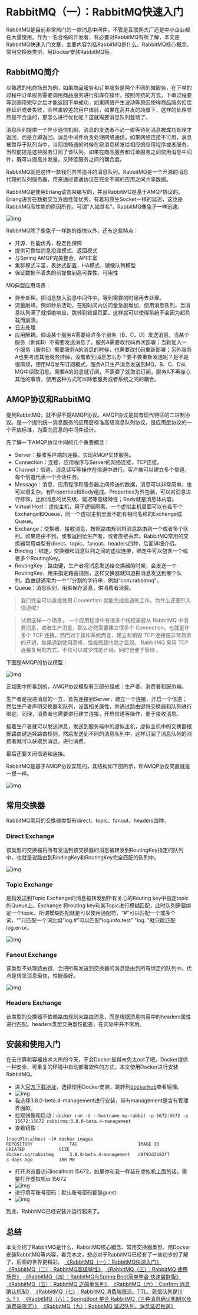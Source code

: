 # RabbitMQ（一）：RabbitMQ快速入门

RabbitMQ是目前非常热门的一款消息中间件，不管是互联网大厂还是中小企业都在大量使用。作为一名合格的开发者，有必要对RabbitMQ有所了解，本文是RabbitMQ快速入门文章，主要内容包括RabbitMQ是什么、RabbitMQ核心概念、常用交换器类型、用Docker安装RabbitMQ等。

## RabbitMQ简介

以熟悉的电商场景为例，如果商品服务和订单服务是两个不同的微服务，在下单的过程中订单服务需要调用商品服务进行扣库存操作。按照传统的方式，下单过程要等到调用完毕之后才能返回下单成功，如果网络产生波动等原因使得商品服务扣库存延迟或者失败，会带来较差的用户体验，如果在高并发的场景下，这样的处理显然是不合适的，那怎么进行优化呢？这就需要消息队列登场了。

消息队列提供一个异步通信机制，消息的发送者不必一直等待到消息被成功处理才返回，而是立即返回。消息中间件负责处理网络通信，如果网络连接不可用，消息被暂存于队列当中，当网络畅通的时候在将消息转发给相应的应用程序或者服务，当然前提是这些服务订阅了该队列。如果在商品服务和订单服务之间使用消息中间件，既可以提高并发量，又降低服务之间的耦合度。

RabbitMQ就是这样一款我们苦苦追寻的消息队列。RabbitMQ是一个开源的消息代理的队列服务器，用来通过普通协议在完全不同的应用之间共享数据。

RabbitMQ是使用Erlang语言来编写的，并且RabbitMQ是基于AMQP协议的。Erlang语言在数据交互方面性能优秀，有着和原生Socket一样的延迟，这也是RabbitMQ高性能的原因所在。可谓“人如其名”，RabbitMQ像兔子一样迅速。

![img](https://imgconvert.csdnimg.cn/aHR0cHM6Ly9pbWcyMDE4LmNuYmxvZ3MuY29tL2Jsb2cvMTUzODYwOS8yMDE5MDcvMTUzODYwOS0yMDE5MDcyMDEwNTMyNDk5Ni00OTY3MzE3NTkuanBn?x-oss-process=image/format,png)

RabbitMQ除了像兔子一样跑的很快以外，还有这些特点：

- 开源、性能优秀，稳定性保障
- 提供可靠性消息投递模式、返回模式
- 与Spring AMQP完美整合，API丰富
- 集群模式丰富，表达式配置，HA模式，镜像队列模型
- 保证数据不丢失的前提做到高可靠性、可用性

MQ典型应用场景：

- 异步处理。把消息放入消息中间件中，等到需要的时候再去处理。
- 流量削峰。例如秒杀活动，在短时间内访问量急剧增加，使用消息队列，当消息队列满了就拒绝响应，跳转到错误页面，这样就可以使得系统不会因为超负载而崩溃。
- 日志处理
- 应用解耦。假设某个服务A需要给许多个服务（B、C、D）发送消息，当某个服务（例如B）不需要发送消息了，服务A需要改代码再次部署；当新加入一个服务（服务E）需要服务A的消息的时候，也需要改代码重新部署；另外服务A也要考虑其他服务挂掉，没有收到消息怎么办？要不要重新发送呢？是不是很麻烦，使用MQ发布订阅模式，服务A只生产消息发送到MQ，B、C、D从MQ中读取消息，需要A的消息就订阅，不需要了就取消订阅，服务A不再操心其他的事情，使用这种方式可以降低服务或者系统之间的耦合。

## AMQP协议和RabbitMQ

提到RabbitMQ，就不得不提AMQP协议。AMQP协议是具有现代特征的二进制协议。是一个提供统一消息服务的应用层标准高级消息队列协议，是应用层协议的一个开放标准，为面向消息的中间件设计。

先了解一下AMQP协议中间的几个重要概念：

- Server：接收客户端的连接，实现AMQP实体服务。
- Connection：连接，应用程序与Server的网络连接，TCP连接。
- Channel：信道，消息读写等操作在信道中进行。客户端可以建立多个信道，每个信道代表一个会话任务。
- Message：消息，应用程序和服务器之间传送的数据，消息可以非常简单，也可以很复杂。有Properties和Body组成。Properties为外包装，可以对消息进行修饰，比如消息的优先级、延迟等高级特性；Body就是消息体内容。
- Virtual Host：虚拟主机，用于逻辑隔离。一个虚拟主机里面可以有若干个Exchange和Queue，同一个虚拟主机里面不能有相同名称的Exchange或Queue。
- Exchange：交换器，接收消息，按照路由规则将消息路由到一个或者多个队列。如果路由不到，或者返回给生产者，或者直接丢弃。RabbitMQ常用的交换器常用类型有direct、topic、fanout、headers四种，后面详细介绍。
- Binding：绑定，交换器和消息队列之间的虚拟连接，绑定中可以包含一个或者多个RoutingKey。
- RoutingKey：路由键，生产者将消息发送给交换器的时候，会发送一个RoutingKey，用来指定路由规则，这样交换器就知道把消息发送到哪个队列。路由键通常为一个“.”分割的字符串，例如“com.rabbitmq”。
- Queue：消息队列，用来保存消息，供消费者消费。

> 我们完全可以直接使用 Connection 就能完成信道的工作，为什么还要引入信道呢?

> 试想这样一个场景， 一个应用程序中有很多个线程需要从 RabbitMQ 中消费消息，或者生产消息，那么必然需要建立很多个 Connection，也就是许多个 TCP 连接。然而对于操作系统而言，建立和销毁 TCP 连接是非常昂贵的开销，如果遇到使用高峰，性能瓶颈也随之显现。 RabbitMQ 采用 TCP 连接复用的方式，不仅可以减少性能开销，同时也便于管理 。

下图是AMQP的协议模型：

![img](https://imgconvert.csdnimg.cn/aHR0cHM6Ly9pbWcyMDE4LmNuYmxvZ3MuY29tL2Jsb2cvMTUzODYwOS8yMDE5MDcvMTUzODYwOS0yMDE5MDcyMDEwNTQzNTk3Ny0xMTcwMjIyNTQxLnBuZw?x-oss-process=image/format,png)

正如图中所看到的，AMQP协议模型有三部分组成：生产者、消费者和服务端。

生产者是投递消息的一方，首先连接到Server，建立一个连接，开启一个信道；然后生产者声明交换器和队列，设置相关属性，并通过路由键将交换器和队列进行绑定。同理，消费者也需要进行建立连接，开启信道等操作，便于接收消息。

接着生产者就可以发送消息，发送到服务端中的虚拟主机，虚拟主机中的交换器根据路由键选择路由规则，然后发送到不同的消息队列中，这样订阅了消息队列的消费者就可以获取到消息，进行消费。

最后还要关闭信道和连接。

RabbitMQ是基于AMQP协议实现的，其结构如下图所示，和AMQP协议简直就是一模一样。

![img](https://imgconvert.csdnimg.cn/aHR0cHM6Ly9pbWcyMDE4LmNuYmxvZ3MuY29tL2Jsb2cvMTUzODYwOS8yMDE5MDcvMTUzODYwOS0yMDE5MDcyMDEwNTUwODcyNy00NDIyMTk1MjcucG5n?x-oss-process=image/format,png)

## 常用交换器

RabbitMQ常用的交换器类型有direct、topic、fanout、headers四种。

### Direct Exchange

该类型的交换器将所有发送到该交换器的消息被转发到RoutingKey指定的队列中，也就是说路由到BindingKey和RoutingKey完全匹配的队列中。

![img](https://imgconvert.csdnimg.cn/aHR0cHM6Ly9pbWcyMDE4LmNuYmxvZ3MuY29tL2Jsb2cvMTUzODYwOS8yMDE5MDcvMTUzODYwOS0yMDE5MDcyMDEwNTczNjgxNy0yNTM2MTUxNDMucG5n?x-oss-process=image/format,png)

### Topic Exchange

是指发送到Topic Exchange的消息被转发到所有关心的Routing key中指定topic的Queue上。Exchange 将routing key和某Topic进行模糊匹配，此时队列需要绑定一个topic。所谓模糊匹配就是可以使用通配符，“#”可以匹配一个或多个词，“”只匹配一个词比如“log.#”可以匹配“log.info.test” "log. "就只能匹配log.error。

![img](https://imgconvert.csdnimg.cn/aHR0cHM6Ly9pbWcyMDE4LmNuYmxvZ3MuY29tL2Jsb2cvMTUzODYwOS8yMDE5MDcvMTUzODYwOS0yMDE5MDcyMDEwNTc1NDYzNS0yMDc3NDkyNjA1LnBuZw?x-oss-process=image/format,png)

### Fanout Exchange

该类型不处理路由键，会把所有发送到交换器的消息路由到所有绑定的队列中。优点是转发消息最快，性能最好。

![img](https://imgconvert.csdnimg.cn/aHR0cHM6Ly9pbWcyMDE4LmNuYmxvZ3MuY29tL2Jsb2cvMTUzODYwOS8yMDE5MDcvMTUzODYwOS0yMDE5MDcyMDEwNTgwODY0NS04NzM0OTQyNjMucG5n?x-oss-process=image/format,png)

### Headers Exchange

该类型的交换器不依赖路由规则来路由消息，而是根据消息内容中的headers属性进行匹配。headers类型交换器性能差，在实际中并不常用。

## 安装和使用入门

在云计算和容器技术大热的今天，不会Docker显得未免太out了吧。Docker提供一种安全、可重复的环境中自动部署软件的方式，本文使用Docker进行安装RabbitMQ。

- 进入[官方下载地址](https://www.rabbitmq.com/download.html)，选择使用Docker安装，跳转到[dockerhub](https://hub.docker.com/_/rabbitmq/)查看镜像。
- ![img](https://imgconvert.csdnimg.cn/aHR0cHM6Ly9pbWcyMDE4LmNuYmxvZ3MuY29tL2Jsb2cvMTUzODYwOS8yMDE5MDcvMTUzODYwOS0yMDE5MDcyMDEwNTg1MTUwMi0xNjExNjcyOTUzLnBuZw?x-oss-process=image/format,png)
- 我选择3.8.0-beta.4-management进行安装，带有management是含有管理界面的。
- 拉取镜像和启动：`docker run -d --hostname my-rabbit -p 5672:5672 -p 15672:15672 rabbitmq:3.8.0-beta.4-management`
- 查看镜像：

```
[root@localhost ~]# docker images
REPOSITORY              TAG                       IMAGE ID            CREATED             SIZE
docker.io/rabbitmq      3.8.0-beta.4-management   d0f93d2b83f7        3 days ago          180 MB
```

- 打开浏览器访问localhost:15672，如果你和我一样装在虚拟机上面的话，需要打开虚拟机ip:15672
- ![img](https://imgconvert.csdnimg.cn/aHR0cHM6Ly9pbWcyMDE4LmNuYmxvZ3MuY29tL2Jsb2cvMTUzODYwOS8yMDE5MDcvMTUzODYwOS0yMDE5MDcyMDEwNTkyNTE0OC0yODkyODY0NzAucG5n?x-oss-process=image/format,png)
- 进行填写账号密码：默认账号密码都是guest.
- ![img](https://imgconvert.csdnimg.cn/aHR0cHM6Ly9pbWcyMDE4LmNuYmxvZ3MuY29tL2Jsb2cvMTUzODYwOS8yMDE5MDcvMTUzODYwOS0yMDE5MDcyMDEwNTkzOTUwNi0xOTc2MTc2ODY2LnBuZw?x-oss-process=image/format,png)

到此，RabbitMQ已经安装并运行起来了。

## 总结

本文介绍了RabbitMQ是什么、RabbitMQ核心概念、常用交换器类型、用Docker安装RabbitMQ等内容，看完本文，想必对于RabbitMQ已经有了一些初步的了解了，后面的世界更精彩。
[《RabbitMQ（一）：RabbitMQ快速入门》](https://blog.csdn.net/agonie201218/article/details/106844769)
[《RabbitMQ（二）：RabbitMQ高级特性》](https://blog.csdn.net/agonie201218/article/details/106844799)
[《RabbitMQ（三）：RabbitMQ 使用场景》](https://blog.csdn.net/agonie201218/article/details/106851955)
[《RabbitMQ（四）：RabbitMQ与Spring Boot简单整合 快速尝鲜版》](https://blog.csdn.net/agonie201218/article/details/106917269)
[《RabbitMQ（五）：RabbitMQ 之简单队列》](https://blog.csdn.net/agonie201218/article/details/106919769)
[《RabbitMQ（六）：Confirm 消息确认机制》](https://blog.csdn.net/agonie201218/article/details/106922450)
[《RabbitMQ（七）：RabbitMQ 消费端限流、TTL、死信队列是什么？》](https://blog.csdn.net/agonie201218/article/details/106923475)
[《RabbitMQ（八）：SpringBoot 整合 RabbitMQ（三种消息确认机制以及消费端限流）》](https://blog.csdn.net/agonie201218/article/details/106924645)
[《RabbitMQ（九）：RabbitMQ 延迟队列，消息延迟推送》](https://blog.csdn.net/agonie201218/article/details/106928183)
